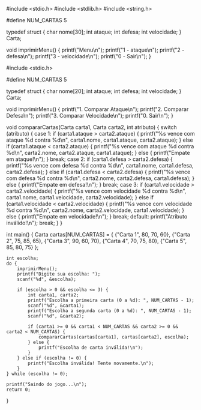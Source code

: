 #include <stdio.h>
#include <stdlib.h>
#include <string.h>

#define NUM_CARTAS 5

typedef struct {
    char nome[30];
    int  ataque;
    int  defesa;
    int  velocidade;
} Carta;

void imprimirMenu() {
    printf("Menu\n");
    printf("1 - ataque\n");
    printf("2 - defesa\n");
    printf("3 - velocidade\n");
    printf("0 - Sair\n");
}

#include <stdio.h>

#define NUM_CARTAS 5

typedef struct {
    char nome[20];
    int ataque;
    int defesa;
    int velocidade;
} Carta;

void imprimirMenu() {
    printf("1. Comparar Ataque\n");
    printf("2. Comparar Defesa\n");
    printf("3. Comparar Velocidade\n");
    printf("0. Sair\n");
}

void compararCartas(Carta carta1, Carta carta2, int atributo) {
    switch (atributo) {
        case 1:
            if (carta1.ataque > carta2.ataque) {
                printf("%s vence com ataque %d contra %d\n", carta1.nome, carta1.ataque, carta2.ataque);
            } else if (carta1.ataque < carta2.ataque) {
                printf("%s vence com ataque %d contra %d\n", carta2.nome, carta2.ataque, carta1.ataque);
            } else {
                printf("Empate em ataque!\n");
            }
            break;
        case 2:
            if (carta1.defesa > carta2.defesa) {
                printf("%s vence com defesa %d contra %d\n", carta1.nome, carta1.defesa, carta2.defesa);
            } else if (carta1.defesa < carta2.defesa) {
                printf("%s vence com defesa %d contra %d\n", carta2.nome, carta2.defesa, carta1.defesa);
            } else {
                printf("Empate em defesa!\n");
            }
            break;
        case 3:
            if (carta1.velocidade > carta2.velocidade) {
                printf("%s vence com velocidade %d contra %d\n", carta1.nome, carta1.velocidade, carta2.velocidade);
            } else if (carta1.velocidade < carta2.velocidade) {
                printf("%s vence com velocidade %d contra %d\n", carta2.nome, carta2.velocidade, carta1.velocidade);
            } else {
                printf("Empate em velocidade!\n");
            }
            break;
        default:
            printf("Atributo inválido!\n");
            break;
    }
}

int main() {
    Carta cartas[NUM_CARTAS] = {
        {"Carta 1", 80, 70, 60},
        {"Carta 2", 75, 85, 65},
        {"Carta 3", 90, 60, 70},
        {"Carta 4", 70, 75, 80},
        {"Carta 5", 85, 80, 75}
    };

    int escolha;
    do {
        imprimirMenu();
        printf("Digite sua escolha: ");
        scanf("%d", &escolha);

        if (escolha > 0 && escolha <= 3) {
            int carta1, carta2;
            printf("Escolha a primeira carta (0 a %d): ", NUM_CARTAS - 1);
            scanf("%d", &carta1);
            printf("Escolha a segunda carta (0 a %d): ", NUM_CARTAS - 1);
            scanf("%d", &carta2);

            if (carta1 >= 0 && carta1 < NUM_CARTAS && carta2 >= 0 && carta2 < NUM_CARTAS) {
                compararCartas(cartas[carta1], cartas[carta2], escolha);
            } else {
                printf("Escolha de carta inválida!\n");
            }
        } else if (escolha != 0) {
            printf("Escolha inválida! Tente novamente.\n");
        }
    } while (escolha != 0);

    printf("Saindo do jogo...\n");
    return 0;
}
